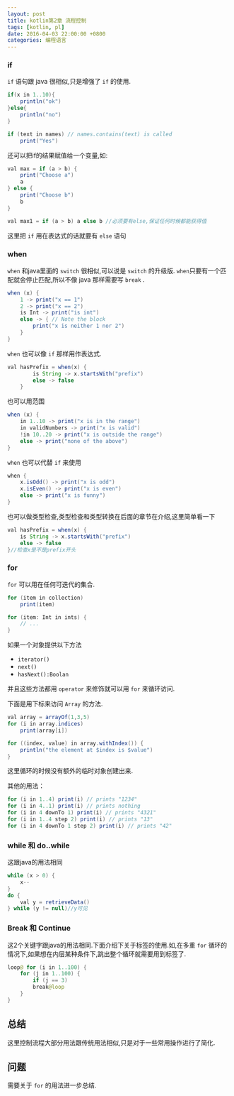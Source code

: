 ```yaml
---
layout: post
title: kotlin第2章 流程控制
tags: [kotlin, pl]
date: 2016-04-03 22:00:00 +0800
categories: 编程语言
---
```


### if

`if` 语句跟 java 很相似,只是增强了 `if` 的使用.

```java
if(x in 1..10){
    println("ok")
}else{
    println("no")
}

if (text in names) // names.contains(text) is called
    print("Yes")
```
还可以把if的结果赋值给一个变量,如:

```java
val max = if (a > b) {
    print("Choose a")
    a
} else {
    print("Choose b")
    b
}

val max1 = if (a > b) a else b //必须要有else,保证任何时候都能获得值
```

这里把 `if` 用在表达式的话就要有 `else` 语句

### when

`when` 和java里面的 `switch` 很相似,可以说是 `switch` 的升级版. `when`只要有一个匹配就会停止匹配,所以不像 java 那样需要写 `break` .

```java
when (x) {
    1 -> print("x == 1")
    2 -> print("x == 2")
    is Int -> print("is int")
    else -> { // Note the block
        print("x is neither 1 nor 2")
    }
}
```

`when` 也可以像 `if` 那样用作表达式.

```java
val hasPrefix = when(x) {
        is String -> x.startsWith("prefix")
        else -> false
    }
```

也可以用范围

```java
when (x) {
    in 1..10 -> print("x is in the range")
    in validNumbers -> print("x is valid")
    !in 10..20 -> print("x is outside the range")
    else -> print("none of the above")
}
```
`when` 也可以代替 `if` 来使用

```java
when {
    x.isOdd() -> print("x is odd")
    x.isEven() -> print("x is even")
    else -> print("x is funny")
}
```

也可以做类型检查,类型检查和类型转换在后面的章节在介绍,这里简单看一下

```java
val hasPrefix = when(x) {
    is String -> x.startsWith("prefix")
    else -> false
}//检查x是不是prefix开头
```

### for
`for` 可以用在任何可迭代的集合.
```java
for (item in collection)
    print(item)

for (item: Int in ints) {
    // ...
}
```
如果一个对象提供以下方法

* `iterator()`
* `next()`
* `hasNext():Boolan`

并且这些方法都用 `operator` 来修饰就可以用 `for` 来循环访问.

下面是用下标来访问 `Array` 的方法.
```java
val array = arrayOf(1,3,5)
for (i in array.indices)
    print(array[i])

for ((index, value) in array.withIndex()) {
    println("the element at $index is $value")
}
```
这里循环的时候没有额外的临时对象创建出来.

其他的用法：

```java
for (i in 1..4) print(i) // prints "1234"
for (i in 4..1) print(i) // prints nothing
for (i in 4 downTo 1) print(i) // prints "4321"
for (i in 1..4 step 2) print(i) // prints "13"
for (i in 4 downTo 1 step 2) print(i) // prints "42"
```

### while 和 do..while

这跟java的用法相同

```java
while (x > 0) {
    x--
}
do {
    val y = retrieveData()
} while (y != null)//y可见
```
### Break 和 Continue

这2个关键字跟java的用法相同.下面介绍下关于标签的使用.如,在多重 `for` 循环的情况下,如果想在内层某种条件下,跳出整个循环就需要用到标签了.

```java
loop@ for (i in 1..100) {
    for (j in 1..100) {
        if (j == 3)
        break@loop
    }
}
```

## 总结

这里控制流程大部分用法跟传统用法相似,只是对于一些常用操作进行了简化.

## 问题

需要关于 `for` 的用法进一步总结.
